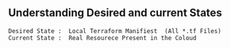 ## Understanding Desired and current States
```t
Desired State :  Local Terraform Manifiest  (All *.tf Files)
Current State :  Real Resourece Present in the Coloud 
```